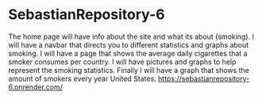 # SebastianRepository-6
The home page will have info about the site and what its about (smoking). I will have a navbar that directs you to different statistics and graphs about smoking. I will have a page that shows the average daily cigarettes that a smoker consumes per country. I will have pictures and graphs to help represent the smoking statistics. Finally I will have a graph that shows the amount of smokers every year United States.
https://sebastianrepository-6.onrender.com/
